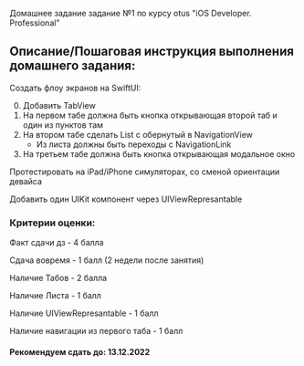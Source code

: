 Домашнее задание задание №1 по курсу otus "iOS Developer. Professional"

##  Описание/Пошаговая инструкция выполнения домашнего задания:
Создать флоу экранов на SwiftUI:

0. Добавить TabView
1. На первом табе должна быть кнопка открывающая второй таб и один из пунктов там
2. На втором табе сделать List с обернутый в NavigationView
      * Из листа должны быть переходы с NavigationLink
3. На третьем табе должна быть кнопка открывающая модальное окно

Протестировать на iPad/iPhone симуляторах, со сменой ориентации девайса

Добавить один UIKit компонент через UIViewRepresantable

### Критерии оценки:

Факт сдачи дз - 4 балла

Сдача вовремя - 1 балл (2 недели после занятия)

Наличие Табов - 2 балла

Наличие Листа - 1 балл

Наличие UIViewRepresantable - 1 балл

Наличие навигации из первого таба - 1 балл

#### Рекомендуем сдать до: 13.12.2022
